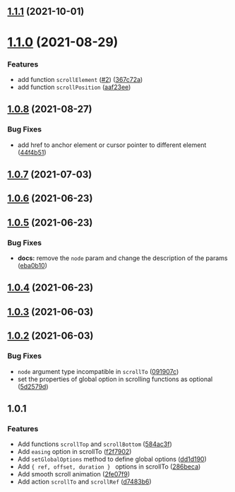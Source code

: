 ## [1.1.1](https://github.com/valmisson/svelte-scrolling/compare/v1.1.0...v1.1.1) (2021-10-01)



# [1.1.0](https://github.com/valmisson/svelte-scrolling/compare/v1.0.8...v1.1.0) (2021-08-29)


### Features

* add function `scrollElement` ([#2](https://github.com/valmisson/svelte-scrolling/issues/2)) ([367c72a](https://github.com/valmisson/svelte-scrolling/commit/367c72a68c7e437f2edc5b851aa7e74cb50e1a03))
* add function `scrollPosition` ([aaf23ee](https://github.com/valmisson/svelte-scrolling/commit/aaf23eeb601c035e60ea718c4a3d4bdce526feb1))



## [1.0.8](https://github.com/valmisson/svelte-scrolling/compare/v1.0.7...v1.0.8) (2021-08-27)


### Bug Fixes

* add href to anchor element or cursor pointer to different element ([44f4b51](https://github.com/valmisson/svelte-scrolling/commit/44f4b51032ed2a50b650619f3cf224f92d412471))



## [1.0.7](https://github.com/valmisson/svelte-scrolling/compare/v1.0.6...v1.0.7) (2021-07-03)



## [1.0.6](https://github.com/valmisson/svelte-scrolling/compare/v1.0.5...v1.0.6) (2021-06-23)



## [1.0.5](https://github.com/valmisson/svelte-scrolling/compare/v1.0.4...v1.0.5) (2021-06-23)


### Bug Fixes

* **docs:** remove the `node` param and change the description of the params ([eba0b10](https://github.com/valmisson/svelte-scrolling/commit/eba0b105ffaa7db5ef17ea7ab9aad930fd722eda))



## [1.0.4](https://github.com/valmisson/svelte-scrolling/compare/v1.0.3...v1.0.4) (2021-06-23)



## [1.0.3](https://github.com/valmisson/svelte-scrolling/compare/v1.0.2...v1.0.3) (2021-06-03)



## [1.0.2](https://github.com/valmisson/svelte-scrolling/compare/v1.0.1...v1.0.2) (2021-06-03)


### Bug Fixes

* `node` argument type incompatible in `scrollTo` ([091907c](https://github.com/valmisson/svelte-scrolling/commit/091907c7a704ddb233dd0d5b0631bf3f5912dcf0))
* set the properties of global option in scrolling functions as optional ([5d2579d](https://github.com/valmisson/svelte-scrolling/commit/5d2579d8b1861d60c6711d31d7dc4792175a66a9))



## 1.0.1

### Features

- Add functions `scrollTop` and `scrollBottom` ([584ac3f](https://github.com/valmisson/svelte-scrolling/commit/584ac3f16a4eda4a085d524b8f63c86b373020bc))
- Add `easing` option in scrollTo ([f2f7902](https://github.com/valmisson/svelte-scrolling/commit/f2f7902760d92d5c0c85bf84a59e079e1c3ee6a2))
- Add `setGlobalOptions` method to define global options ([dd1d190](https://github.com/valmisson/svelte-scrolling/commit/dd1d190f7501671f423315f73db321570071b463))
- Add `{ ref, offset, duration } ` options in scrollTo ([286beca](https://github.com/valmisson/svelte-scrolling/commit/286beca5657b8ddbd1346015bfcae174ac7fe3ce))
- Add smooth scroll animation ([2fe07f9](https://github.com/valmisson/svelte-scrolling/commit/2fe07f9b98ef466015447f6b5322177201847f72))
- Add action `scrollTo` and `scrollRef` ([d7483b6](https://github.com/valmisson/svelte-scrolling/commit/d7483b6a50aa192fa0cc67825d1e34536370dc4e))
